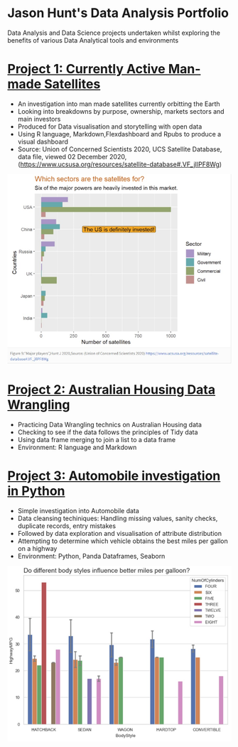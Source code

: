# Jason Hunt's Data Analysis Portfolio
Data Analysis and Data Science projects undertaken whilst exploring the benefits of various Data Analytical tools and environments 

# [Project 1: Currently Active Man-made Satellites](https://rpubs.com/JadedKoala/satelliteabove)
* An investigation into man made satellites currently orbitting the Earth
* Looking into breakdowns by purpose, ownership, markets sectors and main investors
* Produced for Data visualisation and storytelling with open data
* Using R language, Markdown,Flexdashboard and Rpubs to produce a visual dashboard
* Source: Union of Concerned Scientists 2020, UCS Satellite Database, data file, viewed 02 December 2020, 
(<https://www.ucsusa.org/resources/satellite-database#.VF_jIlPF8Wg>)

![](https://github.com/JasonHunt-DA/JasonH_Portfolio/blob/main/images/which_sectors.png)

# [Project 2: Australian Housing Data Wrangling](https://github.com/JasonHunt-DA/AustralianHousing_DataWrangling)
* Practicing Data Wrangling technics on Australian Housing data
* Checking to see if the data follows the principles of Tidy data
* Using data frame merging to join a list to a data frame
* Environment: R language and Markdown

# [Project 3: Automobile investigation in Python](https://github.com/JasonHunt-DA/Automobile)
* Simple investigation into Automobile data
* Data cleansing techiniques: Handling missing values, sanity checks, duplicate records, entry mistakes
* Followed by data exploration and visualisation of attribute distribution
* Attempting to determine which vehicle obtains the best miles per gallon on a highway  
* Environment: Python, Panda Dataframes, Seaborn

![](https://github.com/JasonHunt-DA/JasonH_Portfolio/blob/main/images/best_miles.png)
